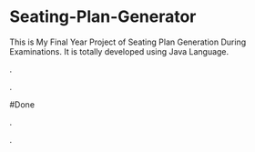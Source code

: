 # Seating-Plan-Generator

This is My Final Year Project of Seating Plan Generation During Examinations. It is totally developed using Java Language.




















.








































































































































































































.





















































#Done










































































































.




































































































































































































































































































































































































































































































.







































